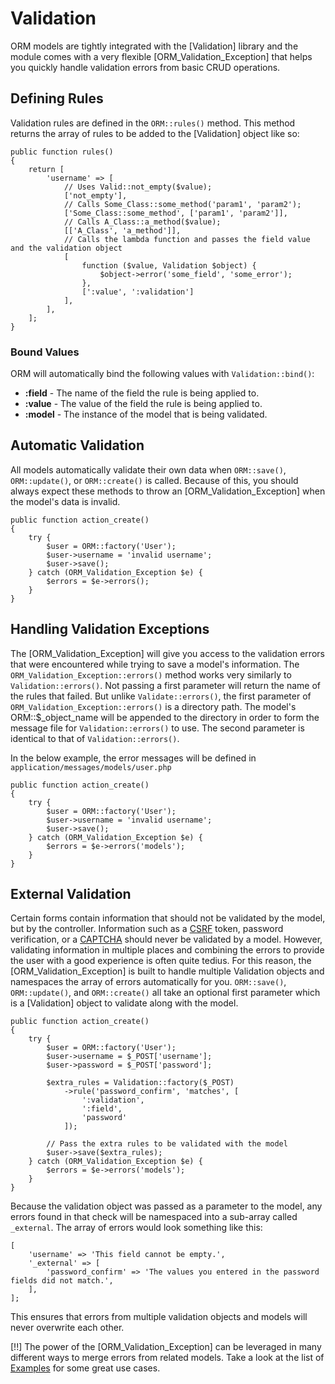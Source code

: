 # Validation

ORM models are tightly integrated with the [Validation] library and the module comes with a very flexible [ORM_Validation_Exception] that helps you quickly handle validation errors from basic CRUD operations.

## Defining Rules

Validation rules are defined in the `ORM::rules()` method. This method returns the array of rules to be added to the [Validation] object like so:

    public function rules()
    {
        return [
            'username' => [
                // Uses Valid::not_empty($value);
                ['not_empty'],
                // Calls Some_Class::some_method('param1', 'param2');
                ['Some_Class::some_method', ['param1', 'param2']],
                // Calls A_Class::a_method($value);
                [['A_Class', 'a_method']],
                // Calls the lambda function and passes the field value and the validation object
                [
                    function ($value, Validation $object) {
                        $object->error('some_field', 'some_error');
                    },
                    [':value', ':validation']
                ],
            ],
        ];
    }

### Bound Values

ORM will automatically bind the following values with `Validation::bind()`:

- **:field** - The name of the field the rule is being applied to.
- **:value** - The value of the field the rule is being applied to.
- **:model** - The instance of the model that is being validated.

## Automatic Validation

All models automatically validate their own data when `ORM::save()`, `ORM::update()`, or `ORM::create()` is called. Because of this, you should always expect these methods to throw an [ORM_Validation_Exception] when the model's data is invalid.

    public function action_create()
    {
        try {
            $user = ORM::factory('User');
            $user->username = 'invalid username';
            $user->save();
        } catch (ORM_Validation_Exception $e) {
            $errors = $e->errors();
        }
    }

## Handling Validation Exceptions

The [ORM_Validation_Exception] will give you access to the validation errors that were encountered while trying to save a model's information. The `ORM_Validation_Exception::errors()` method works very similarly to `Validation::errors()`. Not passing a first parameter will return the name of the rules that failed. But unlike `Validate::errors()`, the first parameter of `ORM_Validation_Exception::errors()` is a directory path. The model's ORM::$_object_name will be appended to the directory in order to form the message file for `Validation::errors()` to use. The second parameter is identical to that of `Validation::errors()`.

In the below example, the error messages will be defined in `application/messages/models/user.php`

    public function action_create()
    {
        try {
            $user = ORM::factory('User');
            $user->username = 'invalid username';
            $user->save();
        } catch (ORM_Validation_Exception $e) {
            $errors = $e->errors('models');
        }
    }

## External Validation

Certain forms contain information that should not be validated by the model, but by the controller. Information such as a [CSRF](http://en.wikipedia.org/wiki/Cross-site_request_forgery) token, password verification, or a [CAPTCHA](http://en.wikipedia.org/wiki/CAPTCHA) should never be validated by a model. However, validating information in multiple places and combining the errors to provide the user with a good experience is often quite tedius. For this reason, the [ORM_Validation_Exception] is built to handle multiple Validation objects and namespaces the array of errors automatically for you. `ORM::save()`, `ORM::update()`, and `ORM::create()` all take an optional first parameter which is a [Validation] object to validate along with the model.

    public function action_create()
    {
        try {
            $user = ORM::factory('User');
            $user->username = $_POST['username'];
            $user->password = $_POST['password'];

            $extra_rules = Validation::factory($_POST)
                ->rule('password_confirm', 'matches', [
                    ':validation',
                    ':field',
                    'password'
                ]);

            // Pass the extra rules to be validated with the model
            $user->save($extra_rules);
        } catch (ORM_Validation_Exception $e) {
            $errors = $e->errors('models');
        }
    }

Because the validation object was passed as a parameter to the model, any errors found in that check will be namespaced into a sub-array called `_external`. The array of errors would look something like this:

    [
        'username' => 'This field cannot be empty.',
        '_external' => [
            'password_confirm' => 'The values you entered in the password fields did not match.',
        ],
    ];

This ensures that errors from multiple validation objects and models will never overwrite each other.

[!!] The power of the [ORM_Validation_Exception] can be leveraged in many different ways to merge errors from related models. Take a look at the list of [Examples](examples) for some great use cases.